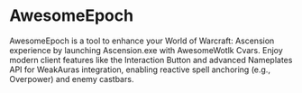 # AwesomeEpoch
AwesomeEpoch is a tool to enhance your World of Warcraft: Ascension experience by launching Ascension.exe with AwesomeWotlk Cvars. Enjoy modern client features like the Interaction Button and advanced Nameplates API for WeakAuras integration, enabling reactive spell anchoring (e.g., Overpower) and enemy castbars.
